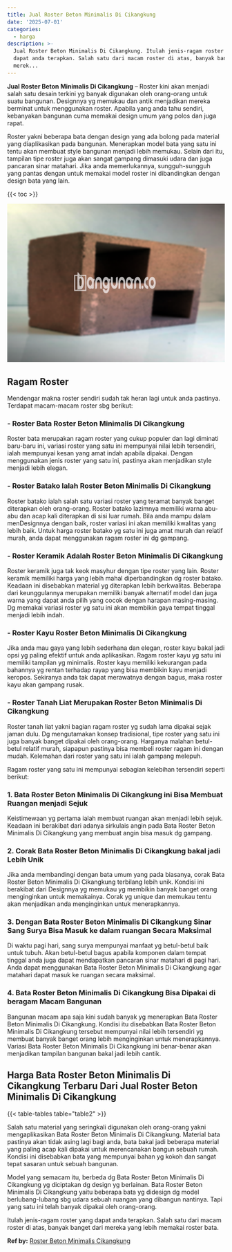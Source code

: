```yaml
---
title: Jual Roster Beton Minimalis Di Cikangkung
date: '2025-07-01'
categories:
  - harga
description: >-
  Jual Roster Beton Minimalis Di Cikangkung. Itulah jenis-ragam roster yang
  dapat anda terapkan. Salah satu dari macam roster di atas, banyak banget dari
  merek...
---
```


**Jual Roster Beton Minimalis Di Cikangkung** – Roster kini akan menjadi salah satu desain terkini yg banyak digunakan oleh orang-orang untuk suatu bangunan. Designnya yg memukau dan antik menjadikan mereka berminat untuk menggunakan roster. Apabila yang anda tahu sendiri, kebanyakan bangunan cuma memakai design umum yang polos dan juga rapat.

Roster yakni beberapa bata dengan design yang ada bolong pada material yang diaplikasikan pada bangunan. Menerapkan model bata yang satu ini tentu akan membuat style bangunan menjadi lebih memukau. Selain dari itu, tampilan tipe roster juga akan sangat gampang dimasuki udara dan juga pancaran sinar matahari. Jika anda memerlukannya, sungguh-sungguh yang pantas dengan untuk memakai model roster ini dibandingkan dengan design bata yang lain.

{{< toc >}}

![Jual Roster Beton Minimalis Di Cikangkung](/images/bata-roster-minimalis-29.png)

## Ragam Roster

Mendengar makna roster sendiri sudah tak heran lagi untuk anda pastinya. Terdapat macam-macam roster sbg berikut:

### \- Roster Bata Roster Beton Minimalis Di Cikangkung

Roster bata merupakan ragam roster yang cukup populer dan lagi diminati baru-baru ini, variasi roster yang satu ini mempunyai nilai lebih tersendiri, ialah mempunyai kesan yang amat indah apabila dipakai. Dengan menggunakan jenis roster yang satu ini, pastinya akan menjadikan style menjadi lebih elegan.

### \- Roster Batako Ialah Roster Beton Minimalis Di Cikangkung

Roster batako ialah salah satu variasi roster yang teramat banyak banget diterapkan oleh orang-orang. Roster batako lazimnya memiliki warna abu-abu dan acap kali diterapkan di sisi luar rumah. Bila anda mampu dalam menDesignnya dengan baik, roster variasi ini akan memiliki kwalitas yang lebih baik. Untuk harga roster batako yg satu ini juga amat murah dan relatif murah, anda dapat menggunakan ragam roster ini dg gampang.

### \- Roster Keramik Adalah Roster Beton Minimalis Di Cikangkung

Roster keramik juga tak keok masyhur dengan tipe roster yang lain. Roster keramik memiliki harga yang lebih mahal diperbandingkan dg roster batako. Keadaan ini disebabkan material yg diterapkan lebih berkwalitas. Beberapa dari keunggulannya merupakan memiliki banyak alternatif model dan juga warna yang dapat anda pilih yang cocok dengan harapan masing-masing. Dg memakai variasi roster yg satu ini akan membikin gaya tempat tinggal menjadi lebih indah.

### \- Roster Kayu Roster Beton Minimalis Di Cikangkung

Jika anda mau gaya yang lebih sederhana dan elegan, roster kayu bakal jadi opsi yg paling efektif untuk anda aplikasikan. Ragam roster kayu yg satu ini memiliki tampilan yg minimalis. Roster kayu memiliki kekurangan pada bahannya yg rentan terhadap rayap yang bisa membikin kayu menjadi keropos. Sekiranya anda tak dapat merawatnya dengan bagus, maka roster kayu akan gampang rusak.

### \- Roster Tanah Liat Merupakan Roster Beton Minimalis Di Cikangkung

Roster tanah liat yakni bagian ragam roster yg sudah lama dipakai sejak jaman dulu. Dg mengutamakan konsep tradisional, tipe roster yang satu ini juga banyak banget dipakai oleh orang-orang. Harganya malahan betul-betul relatif murah, siapapun pastinya bisa membeli roster ragam ini dengan mudah. Kelemahan dari roster yang satu ini ialah gampang melepuh.

Ragam roster yang satu ini mempunyai sebagian kelebihan tersendiri seperti berikut:

### 1\. Bata Roster Beton Minimalis Di Cikangkung ini Bisa Membuat Ruangan menjadi Sejuk

Keistimewaan yg pertama ialah membuat ruangan akan menjadi lebih sejuk. Keadaan ini berakibat dari adanya sirkulais angin pada Bata Roster Beton Minimalis Di Cikangkung yang membuat angin bisa masuk dg gampang.

### 2\. Corak Bata Roster Beton Minimalis Di Cikangkung bakal jadi Lebih Unik

Jika anda membandingi dengan bata umum yang pada biasanya, corak Bata Roster Beton Minimalis Di Cikangkung terbilang lebih unik. Kondisi ini berakibat dari Designnya yg memukau yg membikin banyak banget orang menginginkan untuk memakainya. Corak yg unique dan memukau tentu akan menjadikan anda menginginkan untuk menerapkannya.

### 3\. Dengan Bata Roster Beton Minimalis Di Cikangkung Sinar Sang Surya Bisa Masuk ke dalam ruangan Secara Maksimal

Di waktu pagi hari, sang surya mempunyai manfaat yg betul-betul baik untuk tubuh. Akan betul-betul bagus apabila komponen dalam tempat tinggal anda juga dapat mendapatkan pancaran sinar matahari di pagi hari. Anda dapat menggunakan Bata Roster Beton Minimalis Di Cikangkung agar matahari dapat masuk ke ruangan secara maksimal.

### 4\. Bata Roster Beton Minimalis Di Cikangkung Bisa Dipakai di beragam Macam Bangunan

Bangunan macam apa saja kini sudah banyak yg menerapkan Bata Roster Beton Minimalis Di Cikangkung. Kondisi itu disebabkan Bata Roster Beton Minimalis Di Cikangkung tersebut mempunyai nilai lebih tersendiri yg membuat banyak banget orang lebih menginginkan untuk menerapkannya. Variasi Bata Roster Beton Minimalis Di Cikangkung ini benar-benar akan menjadikan tampilan bangunan bakal jadi lebih cantik.

## Harga Bata Roster Beton Minimalis Di Cikangkung Terbaru Dari Jual Roster Beton Minimalis Di Cikangkung

{{< table-tables table="table2" >}}

Salah satu material yang seringkali digunakan oleh orang-orang yakni mengaplikasikan Bata Roster Beton Minimalis Di Cikangkung. Material bata pastinya akan tidak asing lagi bagi anda, bata bakal jadi beberapa material yang paling acap kali dipakai untuk merencanakan bangun sebuah rumah. Kondisi ini disebabkan bata yang mempunyai bahan yg kokoh dan sangat tepat sasaran untuk sebuah bangunan.

Model yang semacam itu, berbeda dg Bata Roster Beton Minimalis Di Cikangkung yg diciptakan dg design yg berlainan. Bata Roster Beton Minimalis Di Cikangkung yaitu beberapa bata yg didesign dg model berlubang-lubang sbg udara sebuah ruangan yang dibangun nantinya. Tapi yang satu ini telah banyak dipakai oleh orang-orang.

Itulah jenis-ragam roster yang dapat anda terapkan. Salah satu dari macam roster di atas, banyak banget dari mereka yang lebih memakai roster bata.

**Ref by:** [Roster Beton Minimalis Cikangkung](https://id.wikipedia.org/wiki/Roster)
